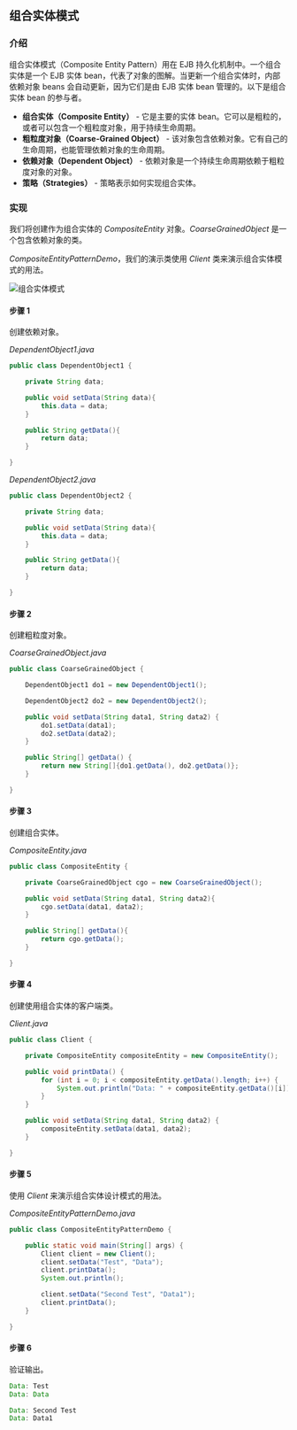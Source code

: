 ## 组合实体模式

### 介绍

组合实体模式（Composite Entity Pattern）用在 EJB 持久化机制中。一个组合实体是一个 EJB 实体  bean，代表了对象的图解。当更新一个组合实体时，内部依赖对象 beans 会自动更新，因为它们是由 EJB 实体 bean  管理的。以下是组合实体 bean 的参与者。

- **组合实体（Composite Entity）** - 它是主要的实体 bean。它可以是粗粒的，或者可以包含一个粗粒度对象，用于持续生命周期。
- **粗粒度对象（Coarse-Grained Object）** - 该对象包含依赖对象。它有自己的生命周期，也能管理依赖对象的生命周期。
- **依赖对象（Dependent Object）** - 依赖对象是一个持续生命周期依赖于粗粒度对象的对象。
- **策略（Strategies）** - 策略表示如何实现组合实体。

### 实现

我们将创建作为组合实体的 *CompositeEntity* 对象。*CoarseGrainedObject* 是一个包含依赖对象的类。

*CompositeEntityPatternDemo*，我们的演示类使用 *Client* 类来演示组合实体模式的用法。

![组合实体模式](https://imgconvert.csdnimg.cn/aHR0cHM6Ly9yYXcuZ2l0aHVidXNlcmNvbnRlbnQuY29tL0pvdXJXb24vaW1hZ2UvbWFzdGVyLyVFOCVBRSVCRSVFOCVBRSVBMSVFNiVBOCVBMSVFNSVCQyU4Ri8lRTclQkIlODQlRTUlOTAlODglRTUlQUUlOUUlRTQlQkQlOTMlRTYlQTglQTElRTUlQkMlOEYuanBn)



#### 步骤 1

创建依赖对象。

*DependentObject1.java*

```java
public class DependentObject1 {

    private String data;

    public void setData(String data){
        this.data = data;
    }

    public String getData(){
        return data;
    }

}
```

*DependentObject2.java*

```java
public class DependentObject2 {

    private String data;

    public void setData(String data){
        this.data = data;
    }

    public String getData(){
        return data;
    }

}
```

#### 步骤 2

创建粗粒度对象。

*CoarseGrainedObject.java*

```java
public class CoarseGrainedObject {

    DependentObject1 do1 = new DependentObject1();

    DependentObject2 do2 = new DependentObject2();

    public void setData(String data1, String data2) {
        do1.setData(data1);
        do2.setData(data2);
    }

    public String[] getData() {
        return new String[]{do1.getData(), do2.getData()};
    }

}
```

#### 步骤 3

创建组合实体。

*CompositeEntity.java*

```java
public class CompositeEntity {

    private CoarseGrainedObject cgo = new CoarseGrainedObject();

    public void setData(String data1, String data2){
        cgo.setData(data1, data2);
    }

    public String[] getData(){
        return cgo.getData();
    }

}
```

#### 步骤 4

创建使用组合实体的客户端类。

*Client.java*

```java
public class Client {

    private CompositeEntity compositeEntity = new CompositeEntity();

    public void printData() {
        for (int i = 0; i < compositeEntity.getData().length; i++) {
            System.out.println("Data: " + compositeEntity.getData()[i]);
        }
    }

    public void setData(String data1, String data2) {
        compositeEntity.setData(data1, data2);
    }

}
```

#### 步骤 5

使用 *Client* 来演示组合实体设计模式的用法。

*CompositeEntityPatternDemo.java*

```java
public class CompositeEntityPatternDemo {

    public static void main(String[] args) {
        Client client = new Client();
        client.setData("Test", "Data");
        client.printData();
        System.out.println();

        client.setData("Second Test", "Data1");
        client.printData();
    }

}
```

#### 步骤 6

验证输出。

```java
Data: Test
Data: Data

Data: Second Test
Data: Data1
```



